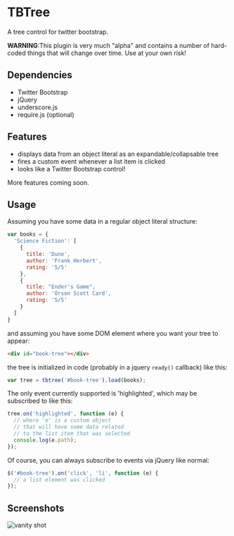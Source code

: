 # TBTree #

A tree control for twitter bootstrap.

__WARNING__:This plugin is very much "alpha" and contains a number of hard-coded things that will change over time.  Use at your own risk!

## Dependencies ##

- Twitter Bootstrap
- jQuery
- underscore.js
- require.js (optional)

## Features ##

- displays data from an object literal as an expandable/collapsable tree
- fires a custom event whenever a list item is clicked
- looks like a Twitter Bootstrap control!

More features coming soon.

## Usage ##

Assuming you have some data in a regular object literal structure:

```javascript
var books = {
  'Science Fiction': [
    {
      title: 'Dune',
      author: 'Frank Herbert',
      rating: '5/5'
    },
    {
      title: "Ender's Game",
      author: 'Orson Scott Card',
      rating: '5/5'
    }
  ]
}
```

and assuming you have some DOM element where you want your tree to appear:

```html
<div id="book-tree"></div>
```

the tree is initialized in code (probably in a jquery `ready()` callback) like this:

```javascript
var tree = tbtree('#book-tree').load(books);
```

The only event currently supported is 'highlighted', which may be subscribed to like this:

```javascript
tree.on('highlighted', function (e) {
  // where 'e' is a custom object
  // that will have some data related
  // to the list item that was selected
  console.log(e.path);
});
```

Of course, you can always subscribe to events via jQuery like normal:

```javascript
$('#book-tree').on('click', 'li', function (e) {
  // a list element was clicked
});
```

## Screenshots ##

![vanity shot](https://github.com/nicholascloud/tbtree/raw/master/vanity-shot.png)
